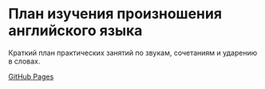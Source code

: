 # План изучения произношения английского языка

Краткий план практических занятий по звукам, сочетаниям и ударению в словах.

[GitHub Pages](https://alexander-topilskii.github.io/English/)

